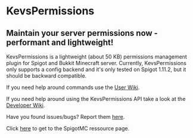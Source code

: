 # KevsPermissions
## Maintain your server permissions now - performant and lightweight!
KevsPermissions is a lightweight (about 50 KB) permissions management plugin for Spigot and Bukkit Minecraft server. Currently, KevsPermissions only supports a config backend and it's only tested on Spigot 1.11.2, but it should be backward compatible.

If you need help around commands use the [User Wiki](https://github.com/KevSlashNull/KevsPermissions/wiki/1.-User-Wiki).

If you need help around using the KevsPermissions API take a look at the [Developer Wiki](https://github.com/KevSlashNull/KevsPermissions/wiki/2.-Developer-Wiki).

Have you found issues/bugs? Report them [here](https://github.com/KevSlashNull/KevsPermissions/issues).

Click [here](https://www.spigotmc.org/resources/.16549) to get to the SpigotMC ressource page.
